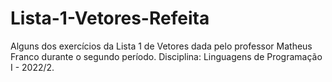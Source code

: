 # Lista-1-Vetores-Refeita

Alguns dos exercícios da Lista 1 de Vetores dada pelo professor Matheus Franco durante o segundo período.
Disciplina: Linguagens de Programação I - 2022/2.
